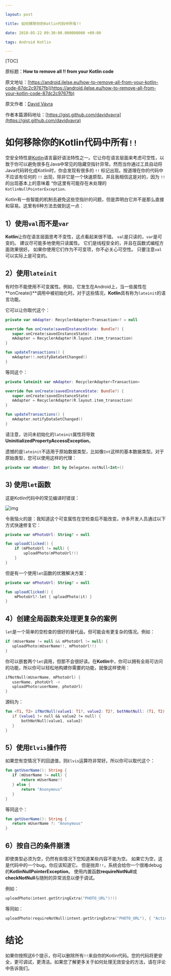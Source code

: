 ```yaml
---

layout: post

title: 如何移除你的Kotlin代码中所有!!

date: 2018-05-22 09:30:00.000000000 +09:00

tags: Android Kotlin

---
```


[TOC]

原标题：**How to remove all !! from your Kotlin code**

原文地址：[https://android.jlelse.eu/how-to-remove-all-from-your-kotlin-code-87dc2c9767fb](https://android.jlelse.eu/how-to-remove-all-from-your-kotlin-code-87dc2c9767fb)

原文作者：[David Vávra](https://android.jlelse.eu/@david.vavra?source=post_header_lockup)

作者本篇源码地址：[https://gist.github.com/davidvavra](https://gist.github.com/davidvavra)



# 如何移除你的Kotlin代码中所有`!!`

空安全特性是[Kotlin](https://kotlinlang.org/)语言最好语法特性之一。它让你在语言层面来考虑可空性，以致于你可以避免很多在Java中常见的隐藏空指针异常。然而当你通过工具自动将Java代码转化成Kotlin时，你会发现有很多的 `!!` 标记出现。按道理在你的代码中不应该有任何的 `!!` 出现，除非它是一个快速原型。并且我相信这是对的，因为 `!!` 的出现基本上的意味着 “你这里有可能存在未处理的 `KotlinNullPointerException`.

Kotlin有一些智能的机制去避免这些空指针的问题，但是弄明白它并不是那么直接和容易。这里有6种方法去做到这一点：

## 1）使用`val`而不是`var`

**Kotlin**让你在语言层面思考不变性，这点看起来很不错。 `val`是只读的，`var`是可变的。 建议尽可能多地使用只读属性。 它们是线程安全的，并且在函数式编程方面效果很好。 如果你使用它们作为不可变项，你不必关心可空性。 只要注意`val`可以实际上是可变的。

## 2）使用`lateinit`

有时你不能使用不可变属性。例如，它发生在Android上，当一些属性在**onCreate()**调用中被初始化时。对于这些情况，**Kotlin**具有称为`lateinit`的语言功能。

它可以让你取代这个：

```kotlin
private var mAdapter: RecyclerAdapter<Transaction>? = null

override fun onCreate(savedInstanceState: Bundle?) {
   super.onCreate(savedInstanceState)
   mAdapter = RecyclerAdapter(R.layout.item_transaction)
}

fun updateTransactions() {
   mAdapter!!.notifyDataSetChanged()
}
```

等同这个：

```Kotlin
private lateinit var mAdapter: RecyclerAdapter<Transaction>

override fun onCreate(savedInstanceState: Bundle?) {
   super.onCreate(savedInstanceState)
   mAdapter = RecyclerAdapter(R.layout.item_transaction)
}

fun updateTransactions() {
   mAdapter.notifyDataSetChanged()
}
```

请注意，访问未初始化的`lateinit`属性将导致**UninitializedPropertyAccessException**。

遗憾的是`lateinit`不适用于原始数据类型，比如像`Int`这样的基本数据类型。对于原始类型，您可以使用这样的代理：

```Kotlin
private var mNumber: Int by Delegates.notNull<Int>()
```

## 3) 使用`let`函数

这是Kotlin代码中的常见编译时错误：

![img](https://cdn-images-1.medium.com/max/1600/1*qJKE9v8-G1yFh64cRFcjPg.png)

令我恼火的是：我知道这个可变属性在空检查后不能改变。许多开发人员通过以下方式快速修复它：

```Kotlin
private var mPhotoUrl: String? = null

fun uploadClicked() {
    if (mPhotoUrl != null) {
        uploadPhoto(mPhotoUrl!!)
    }
}
```

但是有一个使用`let`函数的优雅解决方案：

```Kotlin
private var mPhotoUrl: String? = null

fun uploadClicked() {
    mPhotoUrl?.let { uploadPhoto(it) }
}
```

## 4）创建全局函数来处理更复杂的案例

`let`是一个简单的空检查的很好的替代品，但可能会有更复杂的情况。例如：

```kotlin
if (mUserName != null && mPhotoUrl != null) {
   uploadPhoto(mUserName!!, mPhotoUrl!!)
}
```

你可以嵌套两个`let`调用，但那不会很好读。在**Kotlin**中，你可以拥有全局可访问的功能，所以你可以轻松地构建你需要的功能，就像这样使用：

```kotlin
ifNotNull(mUserName, mPhotoUrl) {
   userName, photoUrl ->
   uploadPhoto(userName, photoUrl)
}
```

源码为：

```Kotlin
fun <T1, T2> ifNotNull(value1: T1?, value2: T2?, bothNotNull: (T1, T2) -> (Unit)) {
   if (value1 != null && value2 != null) {
       bothNotNull(value1, value2)
   }
}
```

## 5）使用`Elvis`操作符

如果您有空情况下的回退值，则`Elvis`运算符非常好。所以你可以取代这个：

```kotlin
fun getUserName(): String {
   if (mUserName != null) {
       return mUserName!!
   } else {
       return "Anonymous"
   }
}
```

等同这个：

```Kotlin
fun getUserName(): String {
   return mUserName ?: "Anonymous"
}		
```

## 6）按自己的条件崩溃

即使类型必须为空，仍然有些情况下您知道某些内容不能为空。 如果它为空，这是代码中的一个bug，你应该知道它。 但是抛弃`!!`，系统会给你一个很难debug的**KotlinNullPointerException**。 使用内置函数**requireNotNull**或**checkNotNull**与随附的异常消息以便于调试。

例如：

```Kotlin
uploadPhoto(intent.getStringExtra("PHOTO_URL")!!)
```

等同如：

```Kotlin
uploadPhoto(requireNotNull(intent.getStringExtra("PHOTO_URL"), { "Activity parameter 'PHOTO_URL' is missing" }))
```

# 结论

如果你按照这6个提示，你可以删除所有`!!`来自你的Kotlin代码。您的代码将更安全，更可调试，更清洁。如果您了解更多关于如何处理无效安全的方法，请在评论中告诉我们。
